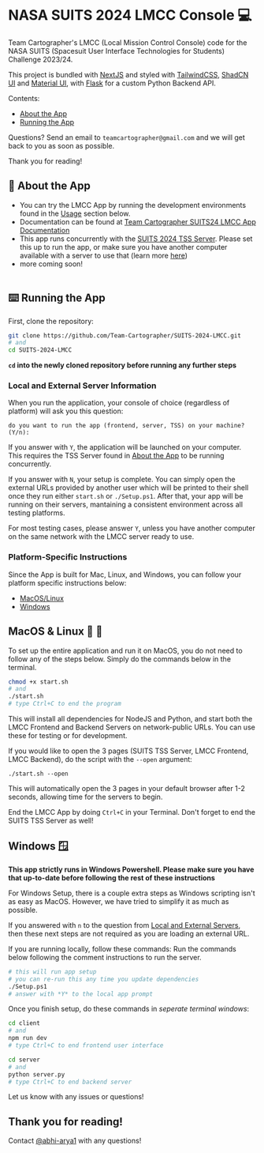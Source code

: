 # NASA SUITS 2024 LMCC Console :computer:

Team Cartographer's LMCC (Local Mission Control Console) code for the NASA SUITS (Spacesuit User Interface Technologies for Students) Challenge 2023/24. <br>

This project is bundled with [NextJS](https://nextjs.org/) and styled with [TailwindCSS](https://tailwindcss.com/), [ShadCN UI](https://ui.shadcn.com/) and [Material UI](https://mui.com/), with [Flask](https://flask.palletsprojects.com/en/3.0.x/) for a custom Python Backend API.

Contents:

- [About the App](#rocket-about-the-app)
- [Running the App](#keyboard-running-the-app)

Questions? Send an email to `teamcartographer@gmail.com` and we will get back to you as soon as possible.

Thank you for reading!

## :rocket: About the App

- You can try the LMCC App by running the development environments found in the [Usage](#earth_americas-usage) section below.
- Documentation can be found at [Team Cartographer SUITS24 LMCC App Documentation](https://drive.google.com/drive/folders/1yhpCCvDxDdY3s0cky-qRmtXiPUFmtyzn?usp=sharing)
- This app runs concurrently with the [SUITS 2024 TSS Server](https://github.com/SUITS-Techteam/TSS_2024). Please set this up to run the app, or make sure you have another computer available with a server to use that (learn more [here](#local-and-external-server-information))
- more coming soon!<br><br>

## :keyboard: Running the App

First, clone the repository:

```bash
git clone https://github.com/Team-Cartographer/SUITS-2024-LMCC.git
# and
cd SUITS-2024-LMCC
```

**`cd` into the newly cloned repository before running any further steps**

### Local and External Server Information

When you run the application, your console of choice (regardless of platform) will ask you this question:

```
do you want to run the app (frontend, server, TSS) on your machine? (Y/n):
```

If you answer with `Y`, the application will be launched on your computer. This requires the TSS Server found in [About the App](#rocket-about-the-app) to be running concurrently.

If you answer with `N`, your setup is complete. You can simply open the external URLs provided by another user which will be printed to their shell once they run either `start.sh` or `./Setup.ps1`. After that, your app will be running on their servers, mantaining a consistent environment across all testing platforms.

For most testing cases, please answer `Y`, unless you have another computer on the same network with the LMCC server ready to use.

### Platform-Specific Instructions

Since the App is built for Mac, Linux, and Windows, you can follow your platform specific instructions below:

- [MacOS/Linux](#macos--linux-apple-penguin)
- [Windows](#windows-window)

## MacOS & Linux :apple: :penguin:

To set up the entire application and run it on MacOS, you do not need to follow any of the steps below. Simply do the commands below in the terminal.

```bash
chmod +x start.sh
# and
./start.sh
# type Ctrl+C to end the program
```

This will install all dependencies for NodeJS and Python, and start both the LMCC Frontend and Backend Servers on network-public URLs. You can use these for testing or for development.

If you would like to open the 3 pages (SUITS TSS Server, LMCC Frontend, LMCC Backend), do the script with the `--open` argument:

```
./start.sh --open
```

This will automatically open the 3 pages in your default browser after 1-2 seconds, allowing time for the servers to begin.

End the LMCC App by doing `Ctrl+C` in your Terminal. Don't forget to end the SUITS TSS Server as well!

## Windows :window:

**This app strictly runs in Windows Powershell. Please make sure you have that up-to-date before following the rest of these instructions**

For Windows Setup, there is a couple extra steps as Windows scripting isn't as easy as MacOS. However, we have tried to simplify it as much as possible.

If you answered with `n` to the question from [Local and External Servers](#local-and-external-server-information), then these next steps are not required as you are loading an external URL.

If you are running locally, follow these commands:
Run the commands below following the comment instructions to run the server.

```bash
# this will run app setup
# you can re-run this any time you update dependencies
./Setup.ps1
# answer with *Y* to the local app prompt
```

Once you finish setup, do these commands in _seperate terminal windows_:

```bash
cd client
# and
npm run dev
# type Ctrl+C to end frontend user interface
```

```bash
cd server
# and
python server.py
# type Ctrl+C to end backend server
```

Let us know with any issues or questions!

## Thank you for reading!

Contact [@abhi-arya1](https://github.com/abhi-arya1) with any questions!
